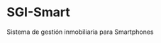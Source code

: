 SGI-Smart
=========

Sistema de gestión inmobiliaria para Smartphones

<html>
<head>
</head>
<body>

<?php

echo "Hola mundo con php";


?>


</body>




</html>
